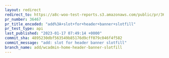 ```yaml
---
layout: redirect
redirect_to: https://a8c-woo-test-reports.s3.amazonaws.com/public/pr/36467/api/index.html
pr_number: 36467
pr_title_encoded: "add%3A+slot+for+header+banner+slotfill"
pr_test_type: api
last_published: "2023-01-17 07:49:14 +0000"
commit_sha: 4895230dbf563549b85176d9cff079c046f4f582
commit_message: "add: slot for header banner slotfill"
branch_name: add/wcadmin-home-header-banner-slotfill
---
```

